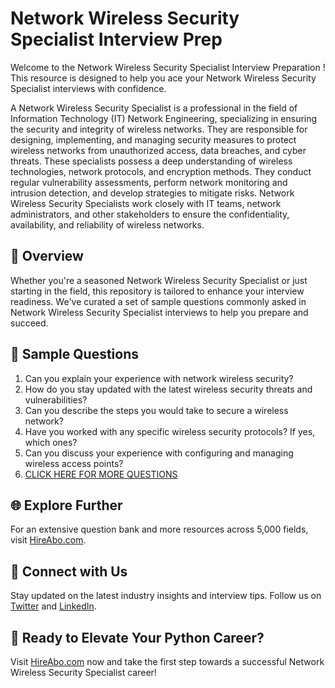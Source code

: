 # Network Wireless Security Specialist Interview Prep

Welcome to the Network Wireless Security Specialist Interview Preparation ! This resource is designed to help you ace your Network Wireless Security Specialist interviews with confidence.

A Network Wireless Security Specialist is a professional in the field of Information Technology (IT) Network Engineering, specializing in ensuring the security and integrity of wireless networks. They are responsible for designing, implementing, and managing security measures to protect wireless networks from unauthorized access, data breaches, and cyber threats. These specialists possess a deep understanding of wireless technologies, network protocols, and encryption methods. They conduct regular vulnerability assessments, perform network monitoring and intrusion detection, and develop strategies to mitigate risks. Network Wireless Security Specialists work closely with IT teams, network administrators, and other stakeholders to ensure the confidentiality, availability, and reliability of wireless networks.

## 🚀 Overview

Whether you're a seasoned Network Wireless Security Specialist or just starting in the field, this repository is tailored to enhance your interview readiness. We've curated a set of sample questions commonly asked in Network Wireless Security Specialist interviews to help you prepare and succeed.

## 📝 Sample Questions

1. Can you explain your experience with network wireless security?
2. How do you stay updated with the latest wireless security threats and vulnerabilities?
3. Can you describe the steps you would take to secure a wireless network?
4. Have you worked with any specific wireless security protocols? If yes, which ones?
5. Can you discuss your experience with configuring and managing wireless access points?
6. [CLICK HERE FOR MORE QUESTIONS](https://hireabo.com/job/0_1_43/Network%20Wireless%20Security%20Specialist)

## 🌐 Explore Further

For an extensive question bank and more resources across 5,000 fields, visit [HireAbo.com](https://www.hireabo.com).

## 📱 Connect with Us

Stay updated on the latest industry insights and interview tips. Follow us on [Twitter](https://twitter.com/hireabo) and [LinkedIn](https://www.linkedin.com/in/hire-abo-3609972a8/).

## 🚀 Ready to Elevate Your Python Career?

Visit [HireAbo.com](https://www.hireabo.com) now and take the first step towards a successful Network Wireless Security Specialist career!
